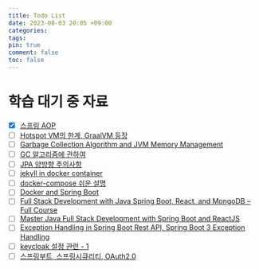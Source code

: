 ```yaml
---
title: Todo List
date: 2023-08-03 20:05 +09:00
categories:
tags:
pin: true
comment: false
toc: false
---
```


<!-- @format -->

# 학습 대기 중 자료

-   [x] [스프링 AOP](https://adjh54.tistory.com/133)
-   [ ] [Hotspot VM의 한계, GraalVM 등장](https://mangkyu.tistory.com/301)
-   [ ] [Garbage Collection Algorithm and JVM Memory Management](https://www.programmersought.com/article/4905216600/)
-   [ ] [GC 알고리즘에 관하여](https://mangkyu.tistory.com/119)
-   [ ] [JPA 양방향 주의사항](https://hyeonic.tistory.com/224)
-   [ ] [jekyll in docker container](https://kuros.in/docker/docker-jekyll-container-to-serve-locally/)
-   [ ] [docker-compose 쉬운 설명](https://yangtaeyoung.github.io/docs/docker/05.docker-compose/)
-   [ ] [Docker and Spring Boot](https://youtu.be/hV2hcgztg-w)
-   [ ] [Full Stack Development with Java Spring Boot, React, and MongoDB – Full Course](https://youtu.be/5PdEmeopJVQ)
-   [ ] [Master Java Full Stack Development with Spring Boot and ReactJS](https://youtu.be/MTj7vk9F02A)
-   [ ] [Exception Handling in Spring Boot Rest API, Spring Boot 3 Exception Handling](https://youtu.be/gJfrvMWqqKU)
-   [ ] [keycloak 설정 관련 - 1](https://recordsoflife.tistory.com/920)
-   [ ] [스프링부트, 스프링시큐리티, OAuth2.0](https://zkdlu.tistory.com/12)
